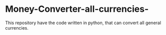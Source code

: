 # Money-Converter-all-currencies-
This repository have the code written in python, that can convert all general currencies. 
